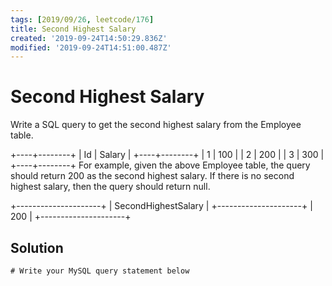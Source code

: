 ```yaml
---
tags: [2019/09/26, leetcode/176]
title: Second Highest Salary
created: '2019-09-24T14:50:29.836Z'
modified: '2019-09-24T14:51:00.487Z'
---
```


# Second Highest Salary

Write a SQL query to get the second highest salary from the Employee table.

+----+--------+
| Id | Salary |
+----+--------+
| 1  | 100    |
| 2  | 200    |
| 3  | 300    |
+----+--------+
For example, given the above Employee table, the query should return 200 as the second highest salary. If there is no second highest salary, then the query should return null.

+---------------------+
| SecondHighestSalary |
+---------------------+
| 200                 |
+---------------------+


## Solution

```
# Write your MySQL query statement below

```
